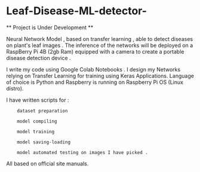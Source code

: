 # Leaf-Disease-ML-detector-
 ** Project is Under Development **
 
Neural Network Model , based on transfer learning , able to detect diseases on plant's leaf images . 
The inference of the networks will be deployed on a RaspBerry Pi 4B (2gb Ram) equipped with a camera to create 
a portable disease detection device .   

 I write my code using Google Colab Notebooks . I design my Networks relying on Transfer Learning for training
 using Keras Applications. Language of choice is Python and Raspberry is running on Raspberry Pi OS (Linux distro).
 
 I have written scripts for :
 
        dataset preparation
        
        model compiling 
        
        model training 
        
        model saving-loading
        
        model automated testing on images I have picked . 
        
 All based on official site manuals.
